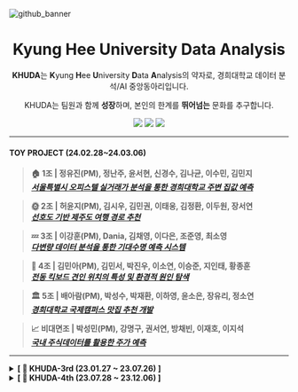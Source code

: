 ![github_banner](https://github.com/khuda-5th/.github/assets/111333350/6fe5e262-93e4-457e-a25d-ad9d749615b8)

<div align=center>
  
# Kyung Hee University Data Analysis



**KHUDA**는 **K**yung **H**ee **U**niversity **D**ata **A**nalysis의 약자로, 경희대학교 데이터 분석/AI 중앙동아리입니다.

KHUDA는 팀원과 함께 **성장**하며, 본인의 한계를 **뛰어넘는** 문화를 추구합니다.

[<img src="https://img.shields.io/badge/Instagram-E4405F?style=flat&logo=Instagram&logoColor=white"/>](https://www.instagram.com/khu_da.official)
[<img src="https://img.shields.io/badge/Github-000000?style=flat&logo=Github&logoColor=white"/>](https://github.com/khuda-5th)
[<img src="https://img.shields.io/badge/Notion-02458D?style=flat&logo=Notion&logoColor=white"/>](https://www.notion.so/c73b4ccb4b4f474198db0d931fa276fd?v=2c9c18f900eb40c0a3324a31a6cc1ef6
)

</div>

---

#### TOY PROJECT (24.02.28~24.03.06)

> **🏠 1조 | 정유진(PM), 정난주, 윤서현, 신경수, 김나균, 이수민, 김민지**  
> **_[서울특별시 오피스텔 실거래가 분석을 통한 경희대학교 주변 집값 예측](https://github.com/khuda-5th/ML_team1_Prediction_House_Price)_**

> **🌞 2조 | 허윤지(PM), 김시우, 김민권, 이태웅, 김정환, 이두원, 장서연**  
> **_[선호도 기반 제주도 여행 경로 추천](https://github.com/khuda-5th/ML_team2_Recommend-Travel-Route)_**

> **💤 3조 | 이강훈(PM), Dania, 김채영, 이다은, 조준영, 최소영**  
> **_[다변량 데이터 분석을 통한 기대수명 예측 시스템](https://github.com/khuda-5th/ML_team3_Prediction-Life-Expectancy)_**

> **🛴 4조 | 김민아(PM), 김민서, 박진우, 이소연, 이승준, 지인태, 황종훈**  
> **_[전동 킥보드 견인 위치의 특성 및 환경적 원인 탐색](https://github.com/khuda-5th/ML_team4_Tow-of-PM-Analysis)_**

> **🏛 5조 | 배아람(PM), 박성수, 박재환, 이하영, 윤소은, 장유리, 정소연**  
> **_[경희대학교 국제캠퍼스 맛집 추천 개발](https://github.com/khuda-5th/ML_team5_Restaurant-Recommendation)_**

> **📈 비대면조 | 박성민(PM), 강명구, 권서연, 방채빈, 이재호, 이지석**  
> **_[국내 주식데이터를 활용한 주가 예측](https://github.com/khuda-5th/ML_Non_contact_Stock_market_prediction/tree/main)_**

---
<!-- 3기 -->
<details>
  <summary><b>[ 🔎 KHUDA-3rd (23.01.27 ~ 23.07.26) ]</b></summary>

  - 3기 Github &nbsp;
  [<img src="https://img.shields.io/badge/Github-181717?style=flat&logo=Github&logoColor=white"/>](https://github.com/khuda-3rd) 
  
  - 3기 Notion &nbsp;
  [<img src="https://img.shields.io/badge/Notion-02458D?style=flat&logo=Notion&logoColor=white"/>](https://www.notion.so/KHUDA-3-9f65e63f178747b991266efeb64e833d?pvs=4) 
   
</details>


<!-- 4기 -->

<details>
  <summary><b>[ 🔎 KHUDA-4th (23.07.28 ~ 23.12.06) ]</b></summary>  

  - 4기 Github &nbsp; 
  [<img src="https://img.shields.io/badge/Github-181717?style=flat&logo=Github&logoColor=white"/>](https://github.com/khuda-4th) 
    
  - 4기 Notion &nbsp; 
  [<img src="https://img.shields.io/badge/Notion-02458D?style=flat&logo=Notion&logoColor=white"/>](https://khuda.notion.site/KHUDA-4th-AI-KHUDA-4-45e8834854dc4402b00b9622c3aa68ee?pvs=4) 
    
</details>
